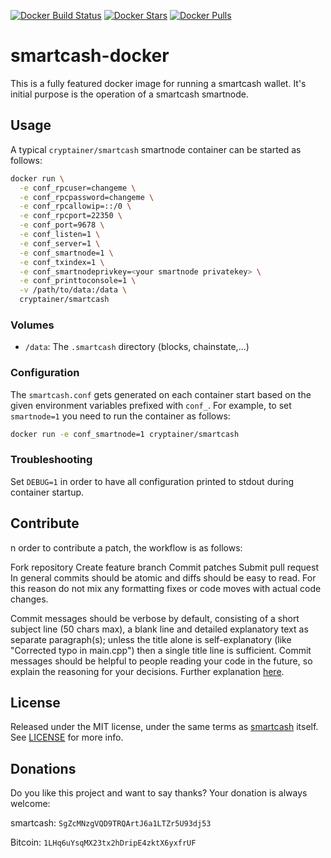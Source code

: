 [![Docker Build Status](https://img.shields.io/docker/build/cryptainer/smartcash.svg?style=for-the-badge)](https://hub.docker.com/r/cryptainer/smartcash/)
[![Docker Stars](https://img.shields.io/docker/stars/cryptainer/smartcash.svg?style=for-the-badge)](https://hub.docker.com/r/cryptainer/smartcash/)
[![Docker Pulls](https://img.shields.io/docker/pulls/cryptainer/smartcash.svg?style=for-the-badge)](https://hub.docker.com/r/cryptainer/smartcash/)

# smartcash-docker
This is a fully featured docker image for running a smartcash wallet. It's initial purpose is the operation of a smartcash smartnode.

## Usage

A typical `cryptainer/smartcash` smartnode container can be started as follows:
```bash
docker run \
  -e conf_rpcuser=changeme \
  -e conf_rpcpassword=changeme \
  -e conf_rpcallowip=::/0 \
  -e conf_rpcport=22350 \
  -e conf_port=9678 \
  -e conf_listen=1 \
  -e conf_server=1 \
  -e conf_smartnode=1 \
  -e conf_txindex=1 \
  -e conf_smartnodeprivkey=<your smartnode privatekey> \
  -e conf_printtoconsole=1 \
  -v /path/to/data:/data \
  cryptainer/smartcash
```

### Volumes
* `/data`: The `.smartcash` directory (blocks, chainstate,...)

### Configuration
The `smartcash.conf` gets generated on each container start based on the given environment variables prefixed with `conf_`.
For example, to set `smartnode=1` you need to run the container as follows:
```bash
docker run -e conf_smartnode=1 cryptainer/smartcash
```

### Troubleshooting
Set `DEBUG=1` in order to have all configuration printed to stdout during container startup.

## Contribute
n order to contribute a patch, the workflow is as follows:

Fork repository
Create feature branch
Commit patches
Submit pull request
In general commits should be atomic and diffs should be easy to read. For this reason do not mix any formatting fixes or code moves with actual code changes.

Commit messages should be verbose by default, consisting of a short subject line (50 chars max), a blank line and detailed explanatory text as separate paragraph(s); unless the title alone is self-explanatory (like "Corrected typo in main.cpp") then a single title line is sufficient. Commit messages should be helpful to people reading your code in the future, so explain the reasoning for your decisions. Further explanation [here](http://chris.beams.io/posts/git-commit/).

## License
Released under the MIT license, under the same terms as [smartcash](https://github.com/SmartCash/smartcash) itself. See [LICENSE](LICENSE) for more info.

## Donations
Do you like this project and want to say thanks? Your donation is always welcome:

smartcash: `SgZcMNzgVQD9TRQArtJ6a1LTZr5U93dj53`

Bitcoin: `1LHq6uYsqMX23tx2hDripE4zktX6yxfrUF`
